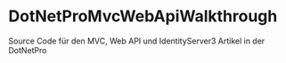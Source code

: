 # DotNetProMvcWebApiWalkthrough

Source Code für den MVC, Web API und IdentityServer3 Artikel in der DotNetPro
